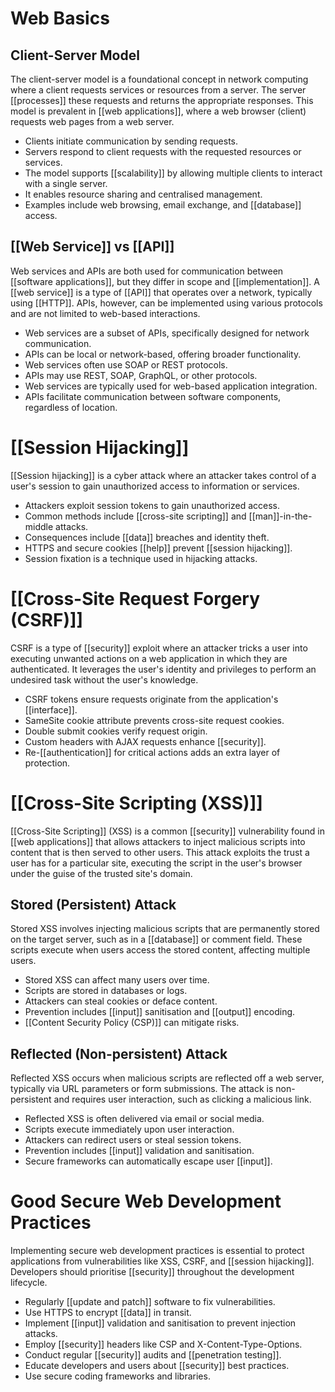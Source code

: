 # Web Basics

## Client-Server Model
The client-server model is a foundational concept in network computing where a client requests services or resources from a server. The server [[processes]] these requests and returns the appropriate responses. This model is prevalent in [[web applications]], where a web browser (client) requests web pages from a web server. 

- Clients initiate communication by sending requests.
- Servers respond to client requests with the requested resources or services.
- The model supports [[scalability]] by allowing multiple clients to interact with a single server.
- It enables resource sharing and centralised management.
- Examples include web browsing, email exchange, and [[database]] access.

## [[Web Service]] vs [[API]]
Web services and APIs are both used for communication between [[software applications]], but they differ in scope and [[implementation]]. A [[web service]] is a type of [[API]] that operates over a network, typically using [[HTTP]]. APIs, however, can be implemented using various protocols and are not limited to web-based interactions.

- Web services are a subset of APIs, specifically designed for network communication.
- APIs can be local or network-based, offering broader functionality.
- Web services often use SOAP or REST protocols.
- APIs may use REST, SOAP, GraphQL, or other protocols.
- Web services are typically used for web-based application integration.
- APIs facilitate communication between software components, regardless of location.

# [[Session Hijacking]]
[[Session hijacking]] is a cyber attack where an attacker takes control of a user's session to gain unauthorized access to information or services.

- Attackers exploit session tokens to gain unauthorized access.
- Common methods include [[cross-site scripting]] and [[man]]-in-the-middle attacks.
- Consequences include [[data]] breaches and identity theft.
- HTTPS and secure cookies [[help]] prevent [[session hijacking]].
- Session fixation is a technique used in hijacking attacks.

# [[Cross-Site Request Forgery (CSRF)]]
CSRF is a type of [[security]] exploit where an attacker tricks a user into executing unwanted actions on a web application in which they are authenticated. It leverages the user's identity and privileges to perform an undesired task without the user's knowledge.

- CSRF tokens ensure requests originate from the application's [[interface]].
- SameSite cookie attribute prevents cross-site request cookies.
- Double submit cookies verify request origin.
- Custom headers with AJAX requests enhance [[security]].
- Re-[[authentication]] for critical actions adds an extra layer of protection.

# [[Cross-Site Scripting (XSS)]]
[[Cross-Site Scripting]] (XSS) is a common [[security]] vulnerability found in [[web applications]] that allows attackers to inject malicious scripts into content that is then served to other users. This attack exploits the trust a user has for a particular site, executing the script in the user's browser under the guise of the trusted site's domain.

## Stored (Persistent) Attack
Stored XSS involves injecting malicious scripts that are permanently stored on the target server, such as in a [[database]] or comment field. These scripts execute when users access the stored content, affecting multiple users.

- Stored XSS can affect many users over time.
- Scripts are stored in databases or logs.
- Attackers can steal cookies or deface content.
- Prevention includes [[input]] sanitisation and [[output]] encoding.
- [[Content Security Policy (CSP)]] can mitigate risks.

## Reflected (Non-persistent) Attack
Reflected XSS occurs when malicious scripts are reflected off a web server, typically via URL parameters or form submissions. The attack is non-persistent and requires user interaction, such as clicking a malicious link.

- Reflected XSS is often delivered via email or social media.
- Scripts execute immediately upon user interaction.
- Attackers can redirect users or steal session tokens.
- Prevention includes [[input]] validation and sanitisation.
- Secure frameworks can automatically escape user [[input]].

# Good Secure Web Development Practices
Implementing secure web development practices is essential to protect applications from vulnerabilities like XSS, CSRF, and [[session hijacking]]. Developers should prioritise [[security]] throughout the development lifecycle.

- Regularly [[update and patch]] software to fix vulnerabilities.
- Use HTTPS to encrypt [[data]] in transit.
- Implement [[input]] validation and sanitisation to prevent injection attacks.
- Employ [[security]] headers like CSP and X-Content-Type-Options.
- Conduct regular [[security]] audits and [[penetration testing]].
- Educate developers and users about [[security]] best practices.
- Use secure coding frameworks and libraries.